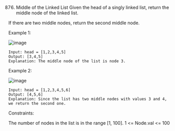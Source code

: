 876. Middle of the Linked List
Given the head of a singly linked list, return the middle node of the linked list.

If there are two middle nodes, return the second middle node.

Example 1:

![image](https://github.com/Adityaraj05/LeetCode/assets/118068294/ea9537b3-a882-4f00-ab2c-aa249a21c37f)


```
Input: head = [1,2,3,4,5]
Output: [3,4,5]
Explanation: The middle node of the list is node 3.
```
Example 2:

![image](https://github.com/Adityaraj05/LeetCode/assets/118068294/9275e733-0f70-48e2-b90a-ce1ef7637020)


```
Input: head = [1,2,3,4,5,6]
Output: [4,5,6]
Explanation: Since the list has two middle nodes with values 3 and 4, we return the second one.
```

Constraints:

The number of nodes in the list is in the range [1, 100].
1 <= Node.val <= 100
